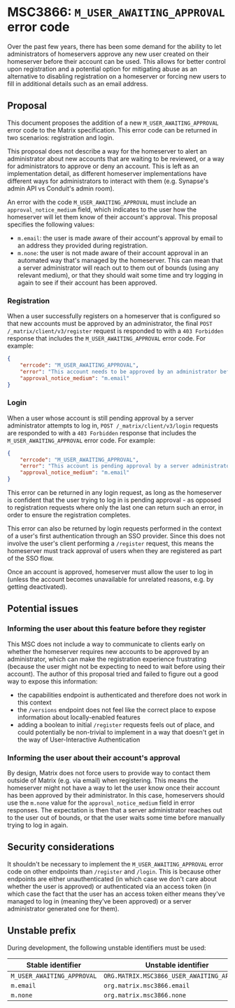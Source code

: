 # MSC3866: `M_USER_AWAITING_APPROVAL` error code

Over the past few years, there has been some demand for the ability to let
administrators of homeservers approve any new user created on their homeserver
before their account can be used. This allows for better control upon
registration and a potential option for mitigating abuse as an alternative to
disabling registration on a homeserver or forcing new users to fill in
additional details such as an email address.

## Proposal

This document proposes the addition of a new `M_USER_AWAITING_APPROVAL` error
code to the Matrix specification. This error code can be returned in two
scenarios: registration and login.

This proposal does not describe a way for the homeserver to alert an
administrator about new accounts that are waiting to be reviewed, or a way for
administrators to approve or deny an account. This is left as an implementation
detail, as different homeserver implementations have different ways for
administrators to interact with them (e.g. Synapse's admin API vs Conduit's
admin room).

An error with the code `M_USER_AWAITING_APPROVAL` must include an
`approval_notice_medium` field, which indicates to the user how the homeserver
will let them know of their account's approval. This proposal specifies the
following values:

* `m.email`: the user is made aware of their account's approval by email to an
  address they provided during registration.
* `m.none`: the user is not made aware of their account approval in an automated
  way that's managed by the homeserver. This can mean that a server
  administrator will reach out to them out of bounds (using any relevant
  medium), or that they should wait some time and try logging in again to see if
  their account has been approved.

### Registration

When a user successfully registers on a homeserver that is configured so that
new accounts must be approved by an administrator, the final `POST
/_matrix/client/v3/register` request is responded to with a `403 Forbidden`
response that includes the `M_USER_AWAITING_APPROVAL` error code. For example:

```json
{
    "errcode": "M_USER_AWAITING_APPROVAL",
    "error": "This account needs to be approved by an administrator before it can be used.",
    "approval_notice_medium": "m.email"
}
```

### Login

When a user whose account is still pending approval by a server administrator
attempts to log in, `POST /_matrix/client/v3/login` requests are responded to
with a `403 Forbidden` response that includes the `M_USER_AWAITING_APPROVAL`
error code. For example:

```json
{
    "errcode": "M_USER_AWAITING_APPROVAL",
    "error": "This account is pending approval by a server administrator. Please try again later.",
    "approval_notice_medium": "m.email"
}
```

This error can be returned in any login request, as long as the homeserver is
confident that the user trying to log in is pending approval - as opposed to
registration requests where only the last one can return such an error, in order
to ensure the registration completes.

This error can also be returned by login requests performed in the context of a
user's first authentication through an SSO provider. Since this does not involve
the user's client performing a `/register` request, this means the homeserver
must track approval of users when they are registered as part of the SSO flow.

Once an account is approved, homeserver must allow the user to log in (unless
the account becomes unavailable for unrelated reasons, e.g. by getting
deactivated).

## Potential issues

### Informing the user about this feature before they register

This MSC does not include a way to communicate to clients early on whether the
homeserver requires new accounts to be approved by an administrator, which can
make the registration experience frustrating (because the user might not be
expecting to need to wait before using their account). The author of this
proposal tried and failed to figure out a good way to expose this information:

* the capabilities endpoint is authenticated and therefore does not work in this
  context
* the `/versions` endpoint does not feel like the correct place to expose
  information about locally-enabled features
* adding a boolean to initial `/register` requests feels out of place, and could
  potentially be non-trivial to implement in a way that doesn't get in the way
  of User-Interactive Authentication

### Informing the user about their account's approval

By design, Matrix does not force users to provide way to contact them outside of
Matrix (e.g. via email) when registering. This means the homeserver might not
have a way to let the user know once their account has been approved by their
administrator. In this case, homeservers should use the `m.none` value for the
`approval_notice_medium` field in error responses. The expectation is then that
a server administrator reaches out to the user out of bounds, or that the user
waits some time before manually trying to log in again.

## Security considerations

It shouldn't be necessary to implement the `M_USER_AWAITING_APPROVAL` error code
on other endpoints than `/register` and `/login`. This is because other
endpoints are either unauthenticated (in which case we don't care about whether
the user is approved) or authenticated via an access token (in which case the
fact that the user has an access token either means they've managed to log in
(meaning they've been approved) or a server administrator generated one for
them).

## Unstable prefix

During development, the following unstable identifiers must be used:

| Stable identifier          | Unstable identifier                         |
|----------------------------|---------------------------------------------|
| `M_USER_AWAITING_APPROVAL` | `ORG.MATRIX.MSC3866_USER_AWAITING_APPROVAL` |
| `m.email`                  | `org.matrix.msc3866.email`                  |
| `m.none`                   | `org.matrix.msc3866.none`                   |
